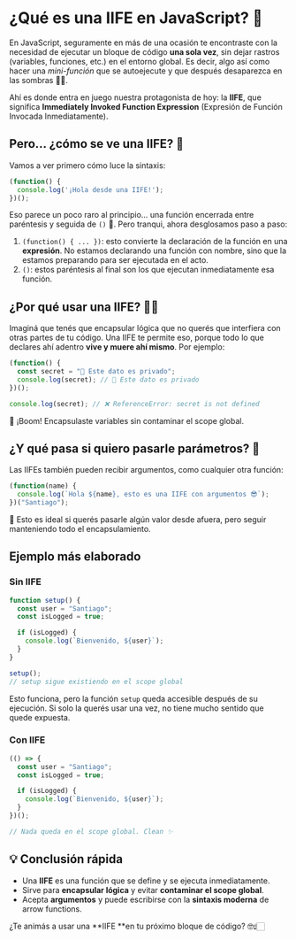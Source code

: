 # ¿Qué es una IIFE en JavaScript? 💨

En JavaScript, seguramente en más de una ocasión te encontraste con la necesidad de ejecutar un bloque de código **una sola vez**, sin dejar rastros (variables, funciones, etc.) en el entorno global. Es decir, algo así como hacer una *mini-función* que se autoejecute y que después desaparezca en las sombras 🥷🏼.

Ahí es donde entra en juego nuestra protagonista de hoy: la **IIFE**, que significa **Immediately Invoked Function Expression** (Expresión de Función Invocada Inmediatamente).

## Pero… ¿cómo se ve una IIFE? 🤔

Vamos a ver primero cómo luce la sintaxis:

```js
(function() {
  console.log('¡Hola desde una IIFE!');
})();
```

Eso parece un poco raro al principio… una función encerrada entre paréntesis y seguida de `()` 🥴. Pero tranqui, ahora desglosamos paso a paso:

1. `(function() { ... })`: esto convierte la declaración de la función en una **expresión**. No estamos declarando una función con nombre, sino que la estamos preparando para ser ejecutada en el acto.
2. `()`: estos paréntesis al final son los que ejecutan inmediatamente esa función.

## ¿Por qué usar una IIFE? 🤌🏻

Imaginá que tenés que encapsular lógica que no querés que interfiera con otras partes de tu código. Una IIFE te permite eso, porque todo lo que declares ahí adentro **vive y muere ahí mismo**. Por ejemplo:

```js
(function() {
  const secret = "🙊 Este dato es privado";
  console.log(secret); // 🙊 Este dato es privado
})();

console.log(secret); // ❌ ReferenceError: secret is not defined
```

🎉 ¡Boom! Encapsulaste variables sin contaminar el scope global.

## ¿Y qué pasa si quiero pasarle parámetros? 🧐

Las IIFEs también pueden recibir argumentos, como cualquier otra función:

```js
(function(name) {
  console.log(`Hola ${name}, esto es una IIFE con argumentos 😎`);
})("Santiago");
```

💫 Esto es ideal si querés pasarle algún valor desde afuera, pero seguir manteniendo todo el encapsulamiento.

## Ejemplo más elaborado

### Sin IIFE

```js
function setup() {
  const user = "Santiago";
  const isLogged = true;

  if (isLogged) {
    console.log(`Bienvenido, ${user}`);
  }
}

setup();
// setup sigue existiendo en el scope global
```

Esto funciona, pero la función `setup` queda accesible después de su ejecución. Si solo la querés usar una vez, no tiene mucho sentido que quede expuesta.

### Con IIFE

```js
(() => {
  const user = "Santiago";
  const isLogged = true;

  if (isLogged) {
    console.log(`Bienvenido, ${user}`);
  }
})();

// Nada queda en el scope global. Clean ✨
```

## 💡 Conclusión rápida

- Una **IIFE** es una función que se define y se ejecuta inmediatamente.
- Sirve para **encapsular lógica** y evitar **contaminar el scope global**.
- Acepta **argumentos** y puede escribirse con la **sintaxis moderna** de arrow functions.

¿Te animás a usar una **IIFE **en tu próximo bloque de código? 🤓☝🏻